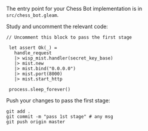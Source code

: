 The entry point for your Chess Bot implementation is in `src/chess_bot.gleam`.

Study and uncomment the relevant code: 

```gleam
// Uncomment this block to pass the first stage

 let assert Ok(_) =
   handle_request
   |> wisp_mist.handler(secret_key_base)
   |> mist.new
   |> mist.bind("0.0.0.0")
   |> mist.port(8000)
   |> mist.start_http

 process.sleep_forever()
```

Push your changes to pass the first stage:

```
git add .
git commit -m "pass 1st stage" # any msg
git push origin master
```
